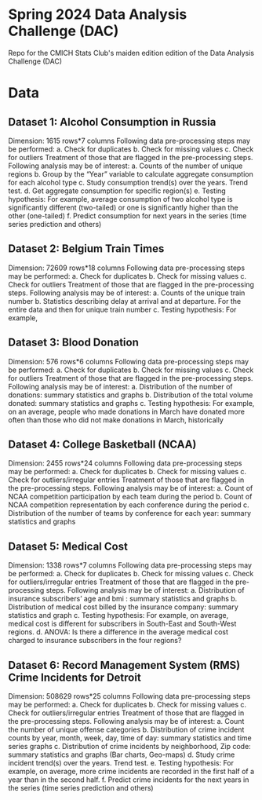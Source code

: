 # Spring 2024 Data Analysis Challenge (DAC)
 Repo for the CMICH Stats Club's maiden edition edition of the Data Analysis Challenge (DAC)

# Data
## Dataset 1: Alcohol Consumption in Russia

Dimension: 1615 rows*7 columns
Following data pre-processing steps may be performed:
  a.	Check for duplicates
  b.	Check for missing values
  c.	Check for outliers
Treatment of those that are flagged in the pre-processing steps.
Following analysis may be of interest:
  a.	Counts of the number of unique regions
  b.	Group by the “Year” variable to calculate aggregate consumption for each alcohol type
  c.	Study consumption trend(s) over the years. Trend test.
  d.	Get aggregate consumption for specific region(s)
  e.	Testing hypothesis: For example, average consumption of two alcohol type is significantly different (two-tailed) or one is significantly higher than the other (one-tailed)
  f.	Predict consumption for next years in the series (time series prediction and others)


## Dataset 2: Belgium Train Times
Dimension: 72609 rows*18 columns
Following data pre-processing steps may be performed:
  a.	Check for duplicates
  b.	Check for missing values
  c.	Check for outliers
Treatment of those that are flagged in the pre-processing steps.
Following analysis may be of interest:
  a.	Counts of the unique train number
  b.	Statistics describing delay at arrival and at departure. For the entire data and then for unique train number
  c.	Testing hypothesis: For example, 

## Dataset 3: Blood Donation
Dimension: 576 rows*6 columns
Following data pre-processing steps may be performed:
a.	Check for duplicates
b.	Check for missing values
c.	Check for outliers
Treatment of those that are flagged in the pre-processing steps.
Following analysis may be of interest:
a.	Distribution of the number of donations: summary statistics and graphs
b.	Distribution of the total volume donated: summary statistics and graphs
c.	Testing hypothesis: For example, on an average, people who made donations in March have donated more often than those who did not make donations in March, historically


## Dataset 4: College Basketball (NCAA)
Dimension: 2455 rows*24 columns
Following data pre-processing steps may be performed:
a.	Check for duplicates
b.	Check for missing values
c.	Check for outliers/irregular entries
Treatment of those that are flagged in the pre-processing steps.
Following analysis may be of interest:
a.	Count of NCAA competition participation by each team during the period
b.	Count of NCAA competition representation by each conference during the period
c.	Distribution of the number of teams by conference for each year: summary statistics and graphs


## Dataset 5: Medical Cost
Dimension: 1338 rows*7 columns
Following data pre-processing steps may be performed:
a.	Check for duplicates
b.	Check for missing values
c.	Check for outliers/irregular entries
Treatment of those that are flagged in the pre-processing steps.
Following analysis may be of interest:
a.	Distribution of insurance subscribers’ age and bmi : summary statistics and graphs
b.	Distribution of medical cost billed by the insurance company: summary statistics and graph
c.	Testing hypothesis: For example, on average, medical cost is different for subscribers in South-East and South-West regions.
d.	ANOVA: Is there a difference in the average medical cost charged to insurance subscribers in the four regions?



## Dataset 6: Record Management System (RMS) Crime Incidents for Detroit
Dimension: 508629 rows*25 columns
Following data pre-processing steps may be performed:
a.	Check for duplicates
b.	Check for missing values
c.	Check for outliers/irregular entries
Treatment of those that are flagged in the pre-processing steps.
Following analysis may be of interest:
a.	Count the number of unique offense categories
b.	Distribution of crime incident counts by year, month, week, day, time of day: summary statistics and time series graphs
c.	Distribution of crime incidents by neighborhood, Zip code: summary statistics and graphs (Bar charts, Geo-maps)
d.	Study crime incident trend(s) over the years. Trend test.
e.	Testing hypothesis: For example, on average, more crime incidents are recorded in the first half of a year than in the second half.
f.	Predict crime incidents for the next years in the series (time series prediction and others)

